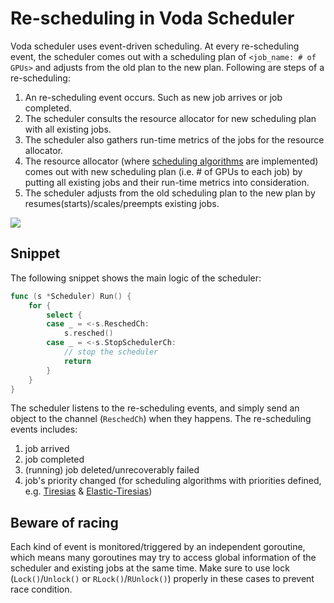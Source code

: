 # Re-scheduling in Voda Scheduler

Voda scheduler uses event-driven scheduling.  At every re-scheduling event, the scheduler comes out with a scheduling plan of `<job_name: # of GPUs>` and adjusts from the old plan to the new plan.  Following are steps of a re-scheduling: 

1. An re-scheduling event occurs.  Such as new job arrives or job completed.
2. The scheduler consults the resource allocator for new scheduling plan with all existing jobs.
3. The scheduler also gathers run-time metrics of the jobs for the resource allocator.
4. The resource allocator (where [scheduling algorithms](https://github.com/heyfey/vodascheduler/tree/main/pkg/algorithm) are implemented) comes out with new scheduling plan (i.e. # of GPUs to each job) by putting all existing jobs and their run-time metrics into consideration.
5. The scheduler adjusts from the old scheduling plan to the new plan by resumes(starts)/scales/preempts existing jobs.

![](https://i.imgur.com/lHsbTFJ.png)


## Snippet

The following snippet shows the main logic of the scheduler:

```go
func (s *Scheduler) Run() {
    for {
        select {
        case _ = <-s.ReschedCh:
            s.resched()
        case _ = <-s.StopSchedulerCh:
            // stop the scheduler
            return
        }
    }
}
```

The scheduler listens to the re-scheduling events, and simply send an object to the channel (`ReschedCh`) when they happens.  The re-scheduling events includes: 
1. job arrived
2. job completed
3. (running) job deleted/unrecoverably failed
4. job's priority changed (for scheduling algorithms with priorities defined, e.g. [Tiresias](https://github.com/heyfey/vodascheduler/blob/main/pkg/algorithm/tiresias.go) & [Elastic-Tiresias](https://github.com/heyfey/vodascheduler/blob/main/pkg/algorithm/elastic_tiresias.go))

## Beware of racing

Each kind of event is monitored/triggered by an independent goroutine, which means many goroutines may try to access global information of the scheduler and existing jobs at the same time. 
Make sure to use lock (`Lock()`/`Unlock()` or `RLock()`/`RUnlock()`) properly in these cases to prevent race condition.